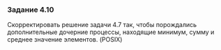 ### Задание 4.10
Скорректировать решение задачи 4.7 так, чтобы порождались дополнительные дочерние процессы, находящие минимум, сумму и среднее значение элементов. (POSIX)
